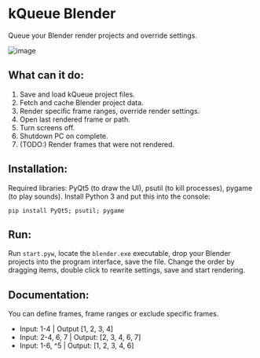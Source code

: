 # kQueue Blender
Queue your Blender render projects and override settings.

![image](https://github.com/user-attachments/assets/fc5a8bfc-e99e-4699-b25b-9f8eb8a986d4)

## What can it do:
1. Save and load kQueue project files.
2. Fetch and cache Blender project data.
3. Render specific frame ranges, override render settings.
4. Open last rendered frame or path.
5. Turn screens off.
6. Shutdown PC on complete.
7. (TODO:) Render frames that were not rendered.

## Installation:
Required libraries: PyQt5 (to draw the UI), psutil (to kill processes), pygame (to play sounds).
Install Python 3 and put this into the console:
```
pip install PyQt5; psutil; pygame
```

## Run:
Run `start.pyw`, locate the `blender.exe` executable, drop your Blender projects into the program interface, save the file.
Change the order by dragging items, double click to rewrite settings, save and start rendering.

## Documentation:
You can define frames, frame ranges or exclude specific frames.
- Input: 1-4 | Output [1, 2, 3, 4]
- Input: 2-4, 6, 7 | Output: [2, 3, 4, 6, 7]
- Input: 1-6, ^5 | Output: [1, 2, 3, 4, 6]
